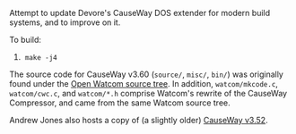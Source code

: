 Attempt to update Devore's CauseWay DOS extender for modern build systems, and to improve on it.

To build:
 1. &nbsp;`make -j4`

The source code for CauseWay v3.60 (`source/`, `misc/`, `bin/`) was originally found under the [Open Watcom source tree](https://github.com/open-watcom/open-watcom-v2).  In addition, `watcom/mkcode.c`, `watcom/cwc.c`, and `watcom/*.h` comprise Watcom's rewrite of the CauseWay Compressor, and came from the same Watcom source tree.

Andrew Jones also hosts a copy of (a slightly older) [CauseWay v3.52](https://github.com/amindlost/cw).
